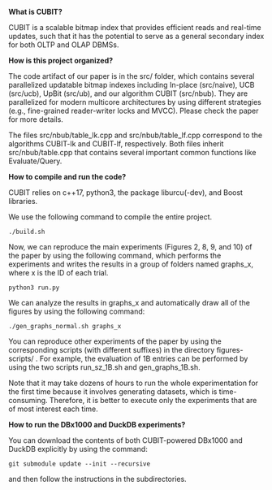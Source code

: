 
**What is CUBIT?**

CUBIT is a scalable bitmap index that provides efficient reads and real-time updates, such that it has the potential to serve as a general secondary index for both OLTP and OLAP DBMSs.

**How is this project organized?**

The code artifact of our paper is in the src/ folder, which contains several parallelized updatable bitmap indexes including In-place (src/naive), UCB (src/ucb), UpBit (src/ub), and our algorithm CUBIT (src/nbub). They are parallelized for modern multicore architectures by using different strategies (e.g., fine-grained reader-writer locks and MVCC). Please check the paper for more details.

The files src/nbub/table_lk.cpp and src/nbub/table_lf.cpp correspond to the algorithms CUBIT-lk and CUBIT-lf, respectively. Both files inherit src/nbub/table.cpp that contains several important common functions like Evaluate/Query.

**How to compile and run the code?**

CUBIT relies on c++17, python3, the package liburcu(-dev), and Boost libraries. 

We use the following command to compile the entire project. 

```
./build.sh 
```

Now, we can reproduce the main experiments (Figures 2, 8, 9, and 10) of the paper by using the following command, which performs the experiments and writes the results in a group of folders named graphs_x, where x is the ID of each trial.

```
python3 run.py 
```

We can analyze the results in graphs_x and automatically draw all of the figures by using the following command:

```
./gen_graphs_normal.sh graphs_x
```


You can reproduce other experiments of the paper by using the corresponding scripts (with different suffixes) in the directory figures-scripts/ . For example, the evaluation of 1B entries can be performed by using the two scripts run_sz_1B.sh and gen_graphs_1B.sh.

Note that it may take dozens of hours to run the whole experimentation for the first time because it involves generating datasets, which is time-consuming. Therefore, it is better to execute only the experiments that are of most interest each time.

**How to run the DBx1000 and DuckDB experiments?**

You can download the contents of both CUBIT-powered DBx1000 and DuckDB explicitly by using the command:

```
git submodule update --init --recursive
```

and then follow the instructions in the subdirectories.

